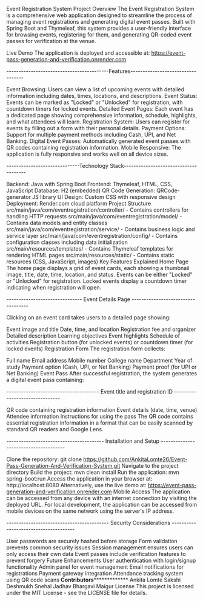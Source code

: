 Event Registration System
Project Overview
The Event Registration System is a comprehensive web application designed to streamline the process of managing event registrations and generating digital event passes.
Built with Spring Boot and Thymeleaf, this system provides a user-friendly interface for browsing events, registering for them, and generating QR-coded event passes for verification at the venue.

Live Demo
The application is deployed and accessible at: https://event-pass-generation-and-verification.onrender.com

------------------------------------------Features----------------------------------

Event Browsing: Users can view a list of upcoming events with detailed information including dates, times, locations, and descriptions.
Event Status: Events can be marked as "Locked" or "Unlocked" for registration, with countdown timers for locked events.
Detailed Event Pages: Each event has a dedicated page showing comprehensive information, schedule, highlights, and what attendees will learn.
Registration System: Users can register for events by filling out a form with their personal details.
Payment Options: Support for multiple payment methods including Cash, UPI, and Net Banking.
Digital Event Passes: Automatically generated event passes with QR codes containing registration information.
Mobile Responsive: The application is fully responsive and works well on all device sizes.


------------------------------Technology Stack--------------------------------------

Backend: Java with Spring Boot
Frontend: Thymeleaf, HTML, CSS, JavaScript
Database: H2 (embedded)
QR Code Generation: QRCode-generator JS library
UI Design: Custom CSS with responsive design
Deployment: Render.com cloud platform
Project Structure
src/main/java/com/eventregistration/controller/ - Contains controllers for handling HTTP requests
src/main/java/com/eventregistration/model/ - Contains data models and entity classes
src/main/java/com/eventregistration/service/ - Contains business logic and service layer
src/main/java/com/eventregistration/config/ - Contains configuration classes including data initialization
src/main/resources/templates/ - Contains Thymeleaf templates for rendering HTML pages
src/main/resources/static/ - Contains static resources (CSS, JavaScript, images)
Key Features Explained
Home Page
The home page displays a grid of event cards, each showing a thumbnail image, title, date, time, location, and status. Events can be either "Locked" or "Unlocked" for registration. Locked events display a countdown timer indicating when registration will open.

------------------------------- Event Details Page -----------------------------------

Clicking on an event card takes users to a detailed page showing:

Event image and title
Date, time, and location
Registration fee and organizer
Detailed description
Learning objectives
Event highlights
Schedule of activities
Registration button (for unlocked events) or countdown timer (for locked events)
Registration Form
The registration form collects:

Full name
Email address
Mobile number
College name
Department
Year of study
Payment option (Cash, UPI, or Net Banking)
Payment proof (for UPI or Net Banking)
Event Pass
After successful registration, the system generates a digital event pass containing:

-------------------------------------- Event title and registration ID -------------------------------

QR code containing registration information
Event details (date, time, venue)
Attendee information
Instructions for using the pass
The QR code contains essential registration information in a format that can be easily scanned by standard QR readers and Google Lens.

---------------------------------------- Installation and Setup --------------------------------------

Clone the repository: git clone https://github.com/AnkitaLomte26/Event-Pass-Generation-And-Verification-System.git
Navigate to the project directory
Build the project: mvn clean install
Run the application: mvn spring-boot:run
Access the application in your browser at: http://localhost:8080
Alternatively, use the live demo at: https://event-pass-generation-and-verification.onrender.com
Mobile Access
The application can be accessed from any device with an internet connection by visiting the deployed URL. For local development, the application can be accessed from mobile devices on the same network using the server's IP address.

------------------------------------------ Security Considerations --------------------------------------

User passwords are securely hashed before storage
Form validation prevents common security issues
Session management ensures users can only access their own data
Event passes include verification features to prevent forgery
Future Enhancements
User authentication with login/signup functionality
Admin panel for event management
Email notifications for registrations
Payment gateway integration
Attendance tracking system using QR code scans
****************************Contributors*****************************************
Ankita Lomte
Sakshi Deshmukh
Snehal Jadhav
Bhargavi Maigur
License
This project is licensed under the MIT License - see the LICENSE file for details.
